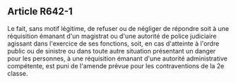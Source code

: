 Article R642-1
----
Le fait, sans motif légitime, de refuser ou de négliger de répondre soit à une
réquisition émanant d'un magistrat ou d'une autorité de police judiciaire
agissant dans l'exercice de ses fonctions, soit, en cas d'atteinte à l'ordre
public ou de sinistre ou dans toute autre situation présentant un danger pour
les personnes, à une réquisition émanant d'une autorité administrative
compétente, est puni de l'amende prévue pour les contraventions de la 2e classe.
